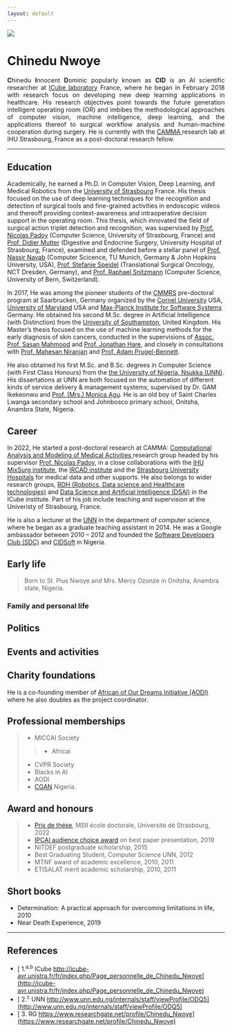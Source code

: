 ```yaml
---
layout: default
---
```


[![](https://img.shields.io/badge/CID-BIOGRAPHY-blue?style=for-the-badge)](#)


# Chinedu Nwoye


<div  style="float:none; font-size:100%; text-align:justify">
<p>
<b>C</b>hinedu <b>I</b>nnocent <b>D</b>ominic popularly known as <b>CID</b> is an AI scientific researcher at <a href="http://icube.unistra.fr/en/">ICube laboratory</a> France, where he began in February 2018 with research focus on developing new deep learning applications in healthcare. His research objectives point towards the future generation intelligent operating room (OR) and imbibes the methodological approaches of computer vision, machine intelligence, deep learning, and the applications thereof to surgical workflow analysis and human-machine cooperation during surgery.
He is currently with the <a href="http://camma.u-strasbg.fr/">CAMMA </a> research lab at IHU Strasbourg, France as a post-doctoral research fellow.
</p>
</div>

--------------

## Education
<p>
Academically, he earned a Ph.D. in Computer Vision, Deep Learning, and Medical Robotics from the <a href="https://www.unistra.fr/index.php?id=english">University of Strasbourg</a> France. His thesis focused on the use of deep learning techniques for the recognition and detection of surgical tools and fine-grained activities in endoscopic videos and thereoff providing context-awareness and intraoperative decision support in the operating room. This thesis, which innovated the field of surgical action triplet detection and recognition, was supervised by <a href="http://camma.u-strasbg.fr/npadoy">Prof. Nicolas Padoy</a> (Computer Science, University of Strasbourg, France) and <a href="https://www.chru-strasbourg.fr/praticien/mutter-didier/">Prof. Didier Mutter</a> (Digestive and Endocrine Surgery, University Hospital of Strasbourg, France), examined and defended before a stellar panel of <a href="https://campar.in.tum.de/Main/NassirNavabCv">Prof. Nassir Navab</a> (Computer Scicence, TU Munich, Germany & John Hopkins University, USA), <a href="https://www.nct-dresden.de/forschung/departments-and-groups/department-for-translational-surgical-oncology.html">Prof. Stefanie Speidel</a> (Translational Surgical Oncology, NCT Dresden, Germany), and <a href="https://www.artorg.unibe.ch/research/aimi/group_members/persons/prof_dr_sznitman_raphael/index_eng.html">Prof. Raphael Snitzmann</a> (Computer Science, University of Bern, Switzerland).
</p><p>
In 2017, He was among the pioneer students of the <a href="https://cmmrs.mpi-sws.org/">CMMRS</a> pre-doctoral program at Saarbrucken, Germany organized by the <a href="https://www.cornell.edu/">Cornel University</a> USA, <a href="https://www.umd.edu/"> University of Maryland</a> USA and <a href="https://www.mpi-sws.org/">Max-Planck Institute for Software Systems</a> Germany. 
He obtained his second M.Sc. degree in Artificial Intelligence (with Distinction) from the <a href="https://www.southampton.ac.uk/">University of Southampton</a>, United Kingdom. His Master’s thesis focused on the use of machine learning methods for the early diagnosis of skin cancers, conducted in the supervisions of <a href="https://www.southampton.ac.uk/~sm3y07/">Assoc. Prof. Sasan Mahmood</a> and <a href="https://www.ecs.soton.ac.uk/people/jsh2">Prof. Jonathan Hare</a>, and closely in consultations with <a href="https://www.southampton.ac.uk/ifls/about/staff/mn.page">Prof. Mahesan Niranjan</a> and <a href="https://cmg.soton.ac.uk/people/apb1/">Prof. Adam Prugel-Bennett</a>.
</p><p>
He also obtained his first M.Sc. and B.Sc. degrees in Computer Science (with First Class Honours) from the <a href="https://www.unn.edu.ng/"> the University of Nigeria, Nsukka (UNN)</a>. His dissertations at UNN are both focused on the automation of different kinds of service delivery & management systems; supervised by Dr. GAM Ikekeonwu and <a href="https://www.unn.edu.ng/internals/staff/viewProfile/Nzc1">Prof. (Mrs.) Monica Agu</a>.
He is an old boy of Saint Charles Lwanga secondary school and Johnbosco primary school, Onitsha, Anambra State, Nigeria.
</p>

## Career
<p>
In 2022, He started a post-doctoral research at CAMMA: <a href="http://camma.u-strasbg.fr/">Computational Analysis and Modeling of Medical Activities </a> research group headed by his supervisor <a href="http://camma.u-strasbg.fr/npadoy">Prof. Nicolas Padoy</a>, in a close collaborations with the <a href="https://www.ihu-strasbourg.eu/institut/presentation/">IHU MixSurg institute</a>, the <a href="http://www.ircad.fr/?lng=en">IRCAD institute</a> and the <a href="#">Strasbourg University Hospitals</a> for medical data and other supports. He also belongs to wider research groups, <a href="https://rdh.icube.unistra.fr">RDH (Robotics, Data science and Healthcare technologies)</a> and <a href="http://icube-web.unistra.fr/dsai/index.php/Main_Page">Data Science and Artificial Intelligence (DSAI)</a> in the ICube institute.
Part of his job include teaching and supervision at the Univeristy of Strasbourg, France.
</p><p>
He is also a lecturer at the <a href="https://www.unn.edu.ng/">UNN</a> in the department of computer science, where he began as a graduate teaching assistant in 2014.  He was a Google ambassador between 2010 – 2012 and founded the <a href="#">Software Developers Club (SDC)</a> and <a href="https://cidsoft.com">CIDSoft</a> in Nigeria. 
</p>


## Early life
> Born to St. Pius Nwoye and Mrs. Mercy Ozonze in Onitsha, Anambra state, Nigeria.


### Family and personal life


## Politics

## Events and activities

## Charity foundations
He is a co-founding member of <a href="https://africaofourdreaminitiative.org/">African of Our Dreams Initiative (AODI)</a> where he also doubles as the project coordinator. 

## Professional memberships
> - MICCAI Society   
>> - Africai       
> - CVPR Society
> - Blacks in AI                 
> - AODI
> - <a href="https://www.cgan.com.ng">CGAN</a> Nigeria.


## Award and honours

> - <a href="http://ed.math-spi.unistra.fr/doctorat/prix-de-these/">Prix de thése</a>, MSII école doctorale, Université dé Strasbourg, 2022
> - <a href="https://ipcai2019.github.io/">IPCAI audience choice award</a> on best paper presentation, 2019
> - NITDEF postgraduate scholarship, 2015
> - Best Graduating Student, Computer Science UNN, 2012
> - MTNF award of academic excellence, 2010, 2011
> - ETISALAT merit academic scholarship, 2010, 2011


## Short books
- Determination: A practical approach for overcoming limitations in life, 2010
- Near Death Experience, 2019


----

## References

- [ 1.<sup>a,b</sup> ICube http://icube-avr.unistra.fr/fr/index.php/Page_personnelle_de_Chinedu_Nwoye](http://icube-avr.unistra.fr/fr/index.php/Page_personnelle_de_Chinedu_Nwoye)
- [ 2.<sup>c</sup> UNN http://www.unn.edu.ng/internals/staff/viewProfile/ODQ5](http://www.unn.edu.ng/internals/staff/viewProfile/ODQ5)
- [ 3. RG https://www.researchgate.net/profile/Chinedu_Nwoye](https://www.researchgate.net/profile/Chinedu_Nwoye)
